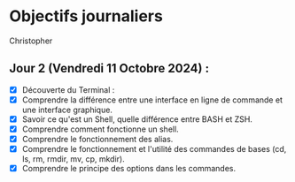 # Objectifs journaliers

Christopher

## Jour 2 (Vendredi 11 Octobre 2024) :

 - [x] Découverte du Terminal :
 - [x] Comprendre la différence entre une interface en ligne de commande et une interface graphique.
  - [x] Savoir ce qu'est un Shell, quelle différence entre BASH et ZSH.
  - [x] Comprendre comment fonctionne un shell.
  - [x] Comprendre le fonctionnement des alias.
  - [x] Comprendre le fonctionnement et l'utilité des commandes de bases (cd, ls, rm, rmdir, mv, cp, mkdir).
  - [x] Comprendre le principe des options dans les commandes.
